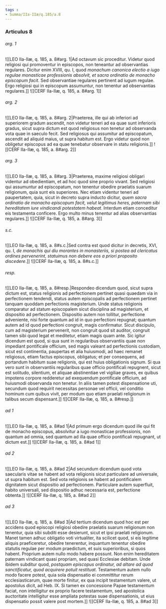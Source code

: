 ```yaml
---
tags : 
- Summa/IIa-IIæ/q.185/a.8
---
```


### Articulus 8

###### arg. 1
![[LEO IIa-IIæ, q. 185, a. 8#arg. 1|Ad octavum sic proceditur. Videtur quod religiosi qui promoventur in episcopos, non teneantur ad observantias regulares. Dicitur enim XVIII, qu. I, quod *monachum canonica electio a iugo regulae monasticae professionis absolvit, et sacra ordinatio de monacho episcopum facit*. Sed observantiae regulares pertinent ad iugum regulae. Ergo religiosi qui in episcopum assumuntur, non tenentur ad observantias regulares.]]
![[CERF IIa-IIæ, q. 185, a. 8#arg. 1]]

###### arg. 2
![[LEO IIa-IIæ, q. 185, a. 8#arg. 2|Praeterea, ille qui ab inferiori ad superiorem gradum ascendit, non videtur teneri ad ea quae sunt inferioris gradus, sicut supra dictum est quod religiosus non tenetur ad observanda vota quae in saeculo fecit. Sed religiosus qui assumitur ad episcopatum, ascendit ad aliquid maius, ut supra habitum est. Ergo videtur quod non obligetur episcopus ad ea quae tenebatur observare in statu religionis.]]
![[CERF IIa-IIæ, q. 185, a. 8#arg. 2]]

###### arg. 3
![[LEO IIa-IIæ, q. 185, a. 8#arg. 3|Praeterea, maxime religiosi obligari videntur ad obedientiam, et ad hoc quod sine proprio vivant. Sed religiosi qui assumuntur ad episcopatum, non tenentur obedire praelatis suarum religionum, quia sunt eis superiores. Nec etiam videntur teneri ad paupertatem, quia, sicut in decreto supra inducto dicitur, *quem sacra ordinatio de monacho episcopum facit, velut legitimus heres, paternam sibi hereditatem iure vindicandi potestatem habeat*. Interdum etiam conceditur eis testamenta conficere. Ergo multo minus tenentur ad alias observantias regulares.]]
![[CERF IIa-IIæ, q. 185, a. 8#arg. 3]]

###### s.c.
![[LEO IIa-IIæ, q. 185, a. 8#s.c.|Sed contra est quod dicitur in decretis, XVI, qu. I, *de monachis qui diu morantes in monasteriis, si postea ad clericatus ordines pervenerint, statuimus non debere eos a priori proposito discedere*.]]
![[CERF IIa-IIæ, q. 185, a. 8#s.c.]]

###### resp.
![[LEO IIa-IIæ, q. 185, a. 8#resp.|Respondeo dicendum quod, sicut supra dictum est, status religionis ad perfectionem pertinet quasi quaedam via in perfectionem tendendi, status autem episcopalis ad perfectionem pertinet tanquam quoddam perfectionis magisterium. Unde status religionis comparatur ad statum episcopalem sicut disciplina ad magisterium, et dispositio ad perfectionem. Dispositio autem non tollitur, perfectione adveniente, nisi forte quantum ad id in quo perfectioni repugnat; quantum autem ad id quod perfectioni congruit, magis confirmatur. Sicut discipulo, cum ad magisterium pervenerit, non congruit quod sit auditor, congruit tamen sibi quod legat et meditetur, etiam magis quam ante. Sic igitur dicendum est quod, si qua sunt in regularibus observantiis quae non impediant pontificale officium, sed magis valeant ad perfectionis custodiam, sicut est continentia, paupertas et alia huiusmodi, ad haec remanet religiosus, etiam factus episcopus, obligatus; et per consequens, ad portandum habitum suae religionis, qui est huius obligationis signum. Si qua vero sunt in observantiis regularibus quae officio pontificali repugnent, sicut est solitudo, silentium, et aliquae abstinentiae vel vigiliae graves, ex quibus impotens corpore redderetur ad exequendum pontificale officium, ad huiusmodi observanda non tenetur. In aliis tamen potest dispensatione uti, secundum quod requirit necessitas personae vel officii, vel conditio hominum cum quibus vivit, per modum quo etiam praelati religionum in talibus secum dispensant.]]
![[CERF IIa-IIæ, q. 185, a. 8#resp.]]

###### ad 1
![[LEO IIa-IIæ, q. 185, a. 8#ad 1|Ad primum ergo dicendum quod ille qui fit de monacho episcopus, absolvitur a iugo monasticae professionis, non quantum ad omnia, sed quantum ad illa quae officio pontificali repugnant, ut dictum est.]]
![[CERF IIa-IIæ, q. 185, a. 8#ad 1]]

###### ad 2
![[LEO IIa-IIæ, q. 185, a. 8#ad 2|Ad secundum dicendum quod vota saecularis vitae se habent ad vota religionis sicut particulare ad universale, ut supra habitum est. Sed vota religionis se habent ad pontificalem dignitatem sicut dispositio ad perfectionem. Particulare autem superfluit, habito universali, sed dispositio adhuc necessaria est, perfectione obtenta.]]
![[CERF IIa-IIæ, q. 185, a. 8#ad 2]]

###### ad 3
![[LEO IIa-IIæ, q. 185, a. 8#ad 3|Ad tertium dicendum quod hoc est per accidens quod episcopi religiosi obedire praelatis suarum religionum non tenentur, quia sibi subditi esse desierunt, sicut et ipsi praelati religionum. Manet tamen adhuc obligatio voti virtualiter, ita scilicet quod, si eis legitime aliquis praeficeretur, obedire tenerentur, inquantum tenentur obedire statutis regulae per modum praedictum, et suis superioribus, si quos habent. Proprium autem nullo modo habere possunt. Non enim hereditatem paternam vindicant quasi propriam, sed quasi Ecclesiae debitam. Unde ibidem subditur quod, *postquam episcopus ordinatur, ad altare ad quod sanctificatur, quod acquirere potuit restituat*. Testamentum autem nullo modo facere potest, quia sola dispensatio ei committitur rerum ecclesiasticarum, quae morte finitur, ex qua incipit testamentum valere, ut apostolus dicit, ad Heb. IX. Si tamen ex concessione Papae testamentum faciat, non intelligitur ex proprio facere testamentum, sed apostolica auctoritate intelligitur esse ampliata potestas suae dispensationis, ut eius dispensatio possit valere post mortem.]]
![[CERF IIa-IIæ, q. 185, a. 8#ad 3]]

